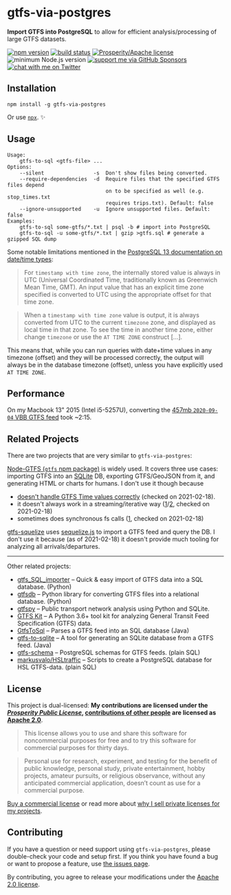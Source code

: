 # gtfs-via-postgres

**Import GTFS into PostgreSQL** to allow for efficient analysis/processing of large GTFS datasets.

[![npm version](https://img.shields.io/npm/v/gtfs-via-postgres.svg)](https://www.npmjs.com/package/gtfs-via-postgres)
[![build status](https://api.travis-ci.org/derhuerst/gtfs-via-postgres.svg?branch=master)](https://travis-ci.org/derhuerst/gtfs-via-postgres)
[![Prosperity/Apache license](https://img.shields.io/static/v1?label=license&message=Prosperity%2FApache&color=0997E8)](#license)
![minimum Node.js version](https://img.shields.io/node/v/gtfs-via-postgres.svg)
[![support me via GitHub Sponsors](https://img.shields.io/badge/support%20me-donate-fa7664.svg)](https://github.com/sponsors/derhuerst)
[![chat with me on Twitter](https://img.shields.io/badge/chat%20with%20me-on%20Twitter-1da1f2.svg)](https://twitter.com/derhuerst)


## Installation

```shell
npm install -g gtfs-via-postgres
```

Or use [`npx`](https://npmjs.com/package/npx). ✨


## Usage

```
Usage:
    gtfs-to-sql <gtfs-file> ...
Options:
    --silent                -s  Don't show files being converted.
    --require-dependencies  -d  Require files that the specified GTFS files depend
                                on to be specified as well (e.g. stop_times.txt
                                requires trips.txt). Default: false
    --ignore-unsupported    -u  Ignore unsupported files. Default: false
Examples:
    gtfs-to-sql some-gtfs/*.txt | psql -b # import into PostgreSQL
    gtfs-to-sql -u some-gtfs/*.txt | gzip >gtfs.sql # generate a gzipped SQL dump
```

Some notable limitations mentioned in the [PostgreSQL 13 documentation on date/time types](https://www.postgresql.org/docs/13/datatype-datetime.html):

> For `timestamp with time zone`, the internally stored value is always in UTC (Universal Coordinated Time, traditionally known as Greenwich Mean Time, GMT). An input value that has an explicit time zone specified is converted to UTC using the appropriate offset for that time zone.

> When a `timestamp with time zone` value is output, it is always converted from UTC to the current `timezone` zone, and displayed as local time in that zone. To see the time in another time zone, either change `timezone` or use the `AT TIME ZONE` construct […].

This means that, while you can run queries with date+time values in any timezone (offset) and they will be processed correctly, the output will always be in the database timezone (offset), unless you have explicitly used `AT TIME ZONE`.


## Performance

On my Macbook 13" 2015 (Intel i5-5257U), converting the [457mb `2020-09-04` VBB GTFS feed](https://vbb-gtfs.jannisr.de/2020-09-04/) took ~2:15.


## Related Projects

There are two projects that are very similar to `gtfs-via-postgres`:

[Node-GTFS (`gtfs` npm package)](https://github.com/BlinkTagInc/node-gtfs) is widely used. It covers three use cases: importing GTFS into an [SQLite](https://sqlite.org/) DB, exporting GTFS/GeoJSON from it, and generating HTML or charts for humans. I don't use it though because

- [doesn't handle GTFS Time values correctly](https://github.com/BlinkTagInc/node-gtfs/blob/653b3b747a46ba14e21026507d8e3d63867621e3/lib/utils.js#L31-L41) (checked on 2021-02-18).
- it doesn't always work in a streaming/iterative way ([1](https://github.com/BlinkTagInc/node-gtfs/blob/2eecb2788334fbe3ce9f56b73de1ab714e332bda/lib/export.js#L53)/[2](https://github.com/BlinkTagInc/node-gtfs/blob/2eecb2788334fbe3ce9f56b73de1ab714e332bda/lib/geojson-utils.js#L113-L122), checked on 2021-02-18)
- sometimes does synchronous fs calls ([1](https://github.com/BlinkTagInc/node-gtfs/blob/2eecb2788334fbe3ce9f56b73de1ab714e332bda/lib/import.js#L231-L234), checked on 2021-02-18)

[gtfs-squelize](https://github.com/evansiroky/gtfs-sequelize) uses [sequelize.js](https://sequelize.org) to import a GTFS feed and query the DB. I don't use it because (as of 2021-02-18) it doesn't provide much tooling for analyzing all arrivals/departures.

---

Other related projects:

- [gtfs_SQL_importer](https://github.com/cbick/gtfs_SQL_importer) – Quick & easy import of GTFS data into a SQL database. (Python)
- [gtfsdb](https://github.com/OpenTransitTools/gtfsdb) – Python library for converting GTFS files into a relational database. (Python)
- [gtfspy](https://github.com/CxAalto/gtfspy) – Public transport network analysis using Python and SQLite.
- [GTFS Kit](https://github.com/mrcagney/gtfs_kit) – A Python 3.6+ tool kit for analyzing General Transit Feed Specification (GTFS) data.
- [GtfsToSql](https://github.com/OpenMobilityData/GtfsToSql) – Parses a GTFS feed into an SQL database (Java)
- [gtfs-to-sqlite](https://github.com/aytee17/gtfs-to-sqlite) – A tool for generating an SQLite database from a GTFS feed. (Java)
- [gtfs-schema](https://github.com/tyleragreen/gtfs-schema) – PostgreSQL schemas for GTFS feeds. (plain SQL)
- [markusvalo/HSLtraffic](https://github.com/markusvalo/HSLtraffic) – Scripts to create a PostgreSQL database for HSL GTFS-data. (plain SQL)


## License

This project is dual-licensed: **My contributions are licensed under the [*Prosperity Public License*](https://prosperitylicense.com), [contributions of other people](https://github.com/derhuerst/gtfs-via-postgres/graphs/contributors) are licensed as [Apache 2.0](https://apache.org/licenses/LICENSE-2.0)**.

> This license allows you to use and share this software for noncommercial purposes for free and to try this software for commercial purposes for thirty days.

> Personal use for research, experiment, and testing for the benefit of public knowledge, personal study, private entertainment, hobby projects, amateur pursuits, or religious observance, without any anticipated commercial application, doesn’t count as use for a commercial purpose.

[Buy a commercial license](https://licensezero.com/offers/b93ed685-e6f5-45e6-a120-d99b46f30bf2) or read more about [why I sell private licenses for my projects](https://gist.github.com/derhuerst/0ef31ee82b6300d2cafd03d10dd522f7).


## Contributing

If you have a question or need support using `gtfs-via-postgres`, please double-check your code and setup first. If you think you have found a bug or want to propose a feature, use [the issues page](https://github.com/derhuerst/gtfs-via-postgres/issues).

By contributing, you agree to release your modifications under the [Apache 2.0 license](LICENSE-APACHE).
